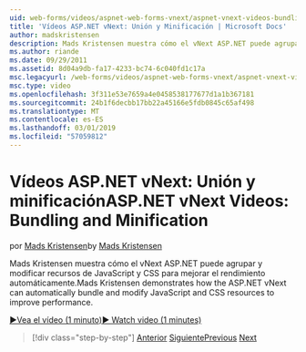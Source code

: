 ```yaml
---
uid: web-forms/videos/aspnet-web-forms-vnext/aspnet-vnext-videos-bundling-and-minification
title: 'Vídeos ASP.NET vNext: Unión y Minificación | Microsoft Docs'
author: madskristensen
description: Mads Kristensen muestra cómo el vNext ASP.NET puede agrupar y modificar recursos de JavaScript y CSS para mejorar el rendimiento automáticamente.
ms.author: riande
ms.date: 09/29/2011
ms.assetid: 8d04a9db-fa17-4233-bc74-6c040fd1c17a
msc.legacyurl: /web-forms/videos/aspnet-web-forms-vnext/aspnet-vnext-videos-bundling-and-minification
msc.type: video
ms.openlocfilehash: 3f311e53e7659a4e0458538177677d1a1b367181
ms.sourcegitcommit: 24b1f6decbb17bb22a45166e5fdb0845c65af498
ms.translationtype: MT
ms.contentlocale: es-ES
ms.lasthandoff: 03/01/2019
ms.locfileid: "57059812"
---
```

<a name="aspnet-vnext-videos-bundling-and-minification"></a><span data-ttu-id="dac44-103">Vídeos ASP.NET vNext: Unión y minificación</span><span class="sxs-lookup"><span data-stu-id="dac44-103">ASP.NET vNext Videos: Bundling and Minification</span></span>
====================
<span data-ttu-id="dac44-104">por [Mads Kristensen](https://github.com/madskristensen)</span><span class="sxs-lookup"><span data-stu-id="dac44-104">by [Mads Kristensen](https://github.com/madskristensen)</span></span>

<span data-ttu-id="dac44-105">Mads Kristensen muestra cómo el vNext ASP.NET puede agrupar y modificar recursos de JavaScript y CSS para mejorar el rendimiento automáticamente.</span><span class="sxs-lookup"><span data-stu-id="dac44-105">Mads Kristensen demonstrates how the ASP.NET vNext can automatically bundle and modify JavaScript and CSS resources to improve performance.</span></span>

[<span data-ttu-id="dac44-106">&#9654;Vea el vídeo (1 minuto)</span><span class="sxs-lookup"><span data-stu-id="dac44-106">&#9654; Watch video (1 minutes)</span></span>](https://channel9.msdn.com/Blogs/ASP-NET-Site-Videos/aspnet-vnext-videos-bundling-and-minification)

> [!div class="step-by-step"]
> <span data-ttu-id="dac44-107">[Anterior](aspnet-45-web-forms-strong-typed-data-controls.md)
> [Siguiente](getting-started-with-the-next-version-of-aspnet.md)</span><span class="sxs-lookup"><span data-stu-id="dac44-107">[Previous](aspnet-45-web-forms-strong-typed-data-controls.md)
[Next](getting-started-with-the-next-version-of-aspnet.md)</span></span>
